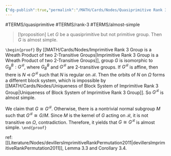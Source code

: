 ```yaml
---
{"dg-publish":true,"permalink":"/MATH/Cards/Nodes/Quasiprimitive Rank 3 are Almost Simple/","dgPassFrontmatter":true}
---
```


#TERMS/quasiprimitive #TERMS/rank-3 #TERMS/almost-simple 

> [!proposition]
> Let $G$ be a quasiprimitive but not primitive group. Then $G$ is almost simple.

`\begin{proof}`
By [[MATH/Cards/Nodes/Imprimitive Rank 3 Group is a Wreath Product of two 2-Transitive Groups\|Imprimitive Rank 3 Group is a Wreath Product of two 2-Transitive Groups]], group $G$ is isomorphic to $G_B^B{:}G^{\mathcal B}$, where $G_B^B$ and $G^\mathcal B$ are $2$-transitive groups. If $G^\mathcal B$ is affine, then there is $N\lhd G^\mathcal B$ such that $N$ is regular on $\mathcal B$. Then the orbits of $N$ on $\Omega$ forms a different block system, which is impossible by [[MATH/Cards/Nodes/Uniqueness of Block System of Imprimitive Rank 3 Group\|Uniqueness of Block System of Imprimitive Rank 3 Group]]. So $G^\mathcal B$ is almost simple. 

We claim that $G\cong G^\mathcal B$. Otherwise, there is a nontrivial normal subgroup $M$ such that $G^\mathcal B\cong G/M$. Since $M$ is the kernel of $G$ acting on $\mathcal B$, it is not transitive on $\Omega$, contradiction. Therefore, it yields that $G\cong G^\mathcal B$ is almost simple.
`\end{proof}`

ref: [[Literature/Nodes/devillersImprimitiveRankPermutation2011\|devillersImprimitiveRankPermutation2011]], Lemma 3.3 and Corollary 3.4. 